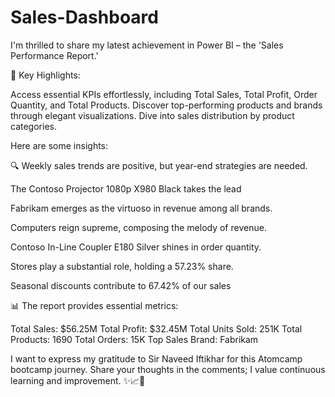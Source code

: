 # Sales-Dashboard
I'm thrilled to share my latest achievement in Power BI – the 'Sales Performance Report.'

🔷 Key Highlights:

Access essential KPIs effortlessly, including Total Sales, Total Profit, Order Quantity, and Total Products.
Discover top-performing products and brands through elegant visualizations.
Dive into sales distribution by product categories.

Here are some insights:

🔍 Weekly sales trends are positive, but year-end strategies are needed.

The Contoso Projector 1080p X980 Black takes the lead

Fabrikam emerges as the virtuoso in revenue among all brands.

Computers reign supreme, composing the melody of revenue.

Contoso In-Line Coupler E180 Silver shines in order quantity.

Stores play a substantial role, holding a 57.23% share.

Seasonal discounts contribute to 67.42% of our sales

📊 The report provides essential metrics:

Total Sales: $56.25M
Total Profit: $32.45M
Total Units Sold: 251K
Total Products: 1690
Total Orders: 15K
Top Sales Brand: Fabrikam

I want to express my gratitude to Sir Naveed Iftikhar for this Atomcamp bootcamp journey. Share your thoughts in the comments; I value continuous learning and improvement. ✨📈🌠
